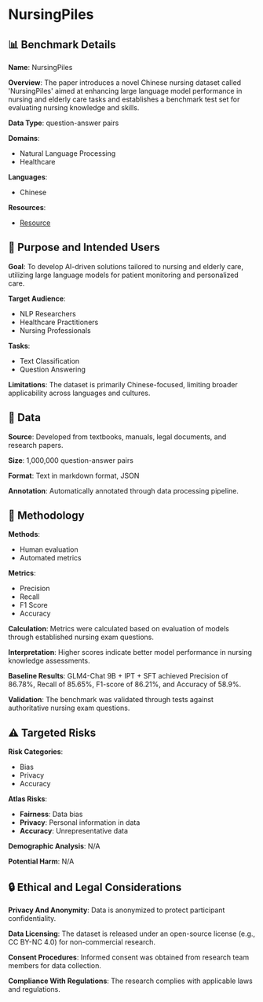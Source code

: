 # NursingPiles

## 📊 Benchmark Details

**Name**: NursingPiles

**Overview**: The paper introduces a novel Chinese nursing dataset called 'NursingPiles' aimed at enhancing large language model performance in nursing and elderly care tasks and establishes a benchmark test set for evaluating nursing knowledge and skills.

**Data Type**: question-answer pairs

**Domains**:
- Natural Language Processing
- Healthcare

**Languages**:
- Chinese

**Resources**:
- [Resource](N/A)

## 🎯 Purpose and Intended Users

**Goal**: To develop AI-driven solutions tailored to nursing and elderly care, utilizing large language models for patient monitoring and personalized care.

**Target Audience**:
- NLP Researchers
- Healthcare Practitioners
- Nursing Professionals

**Tasks**:
- Text Classification
- Question Answering

**Limitations**: The dataset is primarily Chinese-focused, limiting broader applicability across languages and cultures.

## 💾 Data

**Source**: Developed from textbooks, manuals, legal documents, and research papers.

**Size**: 1,000,000 question-answer pairs

**Format**: Text in markdown format, JSON

**Annotation**: Automatically annotated through data processing pipeline.

## 🔬 Methodology

**Methods**:
- Human evaluation
- Automated metrics

**Metrics**:
- Precision
- Recall
- F1 Score
- Accuracy

**Calculation**: Metrics were calculated based on evaluation of models through established nursing exam questions.

**Interpretation**: Higher scores indicate better model performance in nursing knowledge assessments.

**Baseline Results**: GLM4-Chat 9B + IPT + SFT achieved Precision of 86.78%, Recall of 85.65%, F1-score of 86.21%, and Accuracy of 58.9%.

**Validation**: The benchmark was validated through tests against authoritative nursing exam questions.

## ⚠️ Targeted Risks

**Risk Categories**:
- Bias
- Privacy
- Accuracy

**Atlas Risks**:
- **Fairness**: Data bias
- **Privacy**: Personal information in data
- **Accuracy**: Unrepresentative data

**Demographic Analysis**: N/A

**Potential Harm**: N/A

## 🔒 Ethical and Legal Considerations

**Privacy And Anonymity**: Data is anonymized to protect participant confidentiality.

**Data Licensing**: The dataset is released under an open-source license (e.g., CC BY-NC 4.0) for non-commercial research.

**Consent Procedures**: Informed consent was obtained from research team members for data collection.

**Compliance With Regulations**: The research complies with applicable laws and regulations.
